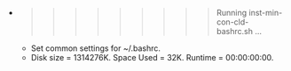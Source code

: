* >>>>>>>>> Running inst-min-con-cld-bashrc.sh ...
  * Set common settings for ~/.bashrc.
  * Disk size = 1314276K. Space Used = 32K. Runtime = 00:00:00:00.
